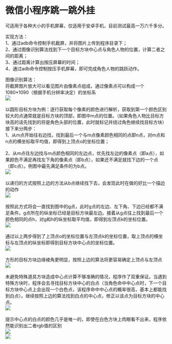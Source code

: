 # 微信小程序跳一跳外挂
可适用于各种大小的手机屏幕，仅适用于安卓手机，目前测试最高一万六千多分。<br>

实现方法：<br>
1、通过adb命令控制手机截屏，并将图片上传到程序目录下；<br>
2、通过图像识别算法找到下一个目标方块中心点与角色人物的位置，计算二者之间的距离；<br>
3、通过距离计算出按压屏幕的时间；<br>
4、通过adb命令控制按压手机屏幕，即可完成角色人物的跳跃动作。<br>

图像识别算法：<br>
将截屏图片放大可以看见图片由像素点组成，通过像素点可以构成一个1080*1090（根据手机分辨率决定）的坐标系<br>
![](https://github.com/hezizhe/JumpJump/blob/master/%E8%AE%B2%E8%A7%A3%E5%9B%BE/01.png)<br><br>
以圆形目标方块为例：逐行获取每个像素的颜色进行解析，获取到第一个颜色区别较大的点通常就是目标方块的顶部，即图中m点的位置。（如果角色人物比目标方块高的话先找到的将是角色头部的位置，此时就标记并绕过角色继续找目标方块）接下来分两步：<br>
1、从m点开始往右边找，找到最后一个与m点像素颜色相同的点即n点，对m点和n点的横坐标取平均值，即得到上顶点o的坐标位置；<br><br>
2、从m点往左边找与m点颜色相同的左边点，优先找左边的像素点（即a点），如果颜色不满足再找左下角的像素点（即b点），如果还不满足就找下边的一个点（即c点）。例图中最先满足条件的为b点。<br>
![](https://github.com/hezizhe/JumpJump/blob/master/%E8%AE%B2%E8%A7%A3%E5%9B%BE/02.png)<br><br>
以递归的方式按照上边的方法从b点继续找下去，会发现此时在做的好比一个描边的动作<br>
![](https://github.com/hezizhe/JumpJump/blob/master/%E8%AE%B2%E8%A7%A3%E5%9B%BE/03.png)<br><br>
按照此方式将会一直找到图中的g点，此时g点的左边、左下角、下边已经都不满足条件。g点所在的纵坐标已经是目标方块最左边。接着从g点往上找到最后一个颜色相同的点h，对g和h的纵坐标取平均值，即得到左顶点k的坐标位置。<br>
![](https://github.com/hezizhe/JumpJump/blob/master/%E8%AE%B2%E8%A7%A3%E5%9B%BE/04.png)<br><br>
通过以上两步得到了上顶点o的坐标位置与左顶点k的坐标位置，取上顶点的横坐标与左顶点的纵坐标即得到目标方块中心点的坐标位置。<br>
![](https://github.com/hezizhe/JumpJump/blob/master/%E8%AE%B2%E8%A7%A3%E5%9B%BE/05.png)<br><br>
方形的目标方块边缘棱角更明显，按照上边的算法将更容易确定上顶点与左顶点<br>
![](https://github.com/hezizhe/JumpJump/blob/master/%E8%AE%B2%E8%A7%A3%E5%9B%BE/07.png)<br><br>
未避免特殊道具方块造成中心点计算不够准确的情况，程序作了双重保证。当遇到特殊方块时，程序会去寻找目标方块中心的白点（当角色命中中心点时，下一个目标方块中心点上会出现一个白色点，该程序命中中心点的概率很高，基本上都能找到白点）。继续按照上边的算法找到白点的中心点，修正以该点为目标方块的中心点。<br>
![](https://github.com/hezizhe/JumpJump/blob/master/%E8%AE%B2%E8%A7%A3%E5%9B%BE/7.png)<br><br>
提示中心点的白点的颜色几乎是唯一的，即使在白色方块上肉眼看不出来，程序依然能识别出二者rgb值的区别<br>
![](https://github.com/hezizhe/JumpJump/blob/master/%E8%AE%B2%E8%A7%A3%E5%9B%BE/08.png)<br>
![](https://github.com/hezizhe/JumpJump/blob/master/%E8%AE%B2%E8%A7%A3%E5%9B%BE/09.png)<br>
